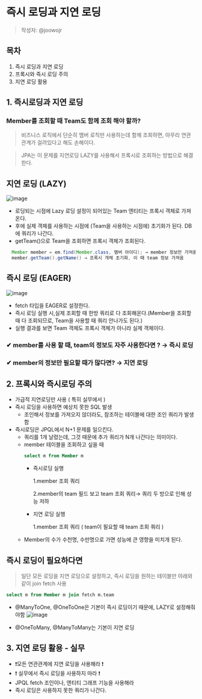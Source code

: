 # 즉시 로딩과 지연 로딩
> 작성자: @joowojr

## 목차
1. 즉시 로딩과 지연 로딩
2. 프록시와 즉시 로딩 주의
3. 지연 로딩 활용

## 1. 즉시로딩과 지연 로딩
### Member를 조회할 때 Team도 함께 조회 해야 할까?
> 비즈니스 로직에서 단순히 멤버 로직만 사용하는데 함께 조회하면, 아무리 연관관계가 걸려있다고 해도 손해이다. 

>JPA는 이 문제를 지연로딩 LAZY를 사용해서 프록시로 조회하는 방법으로 해결 한다.

## 지연 로딩 (LAZY)
![image](https://github.com/luke0408/study_for_jpa_basic/assets/85955988/2ee30456-3b1b-4bb2-8993-2a58d1f36326)
- 로딩되는 시점에 Lazy 로딩 설정이 되어있는 Team 엔티티는 프록시 객체로 가져온다.
- 후에 실제 객체를 사용하는 시점에 (Team을 사용하는 시점에) 초기화가 된다. DB에 쿼리가 나간다.
- getTeam()으로 Team을 조회하면 프록시 객체가 조회된다.
```java
  Member member = em.find(Member.class, 멤버 아이디); → member 정보만 가져옴
  member.getTeam().getName() → 프록시 개체 초기화, 이 때 team 정보 가져옴
```
## 즉시 로딩 (EAGER)
![image](https://github.com/luke0408/study_for_jpa_basic/assets/85955988/cbe5ab46-3a93-4397-a171-e696a0e9c5cc)
- fetch 타입을 EAGER로 설정한다.
- 즉시 로딩 실행 시,실제 조회할 때 한방 쿼리로 다 조회해온다.(Member을 조회할 때 다 조회되므로, Team을 사용할 때 쿼리 안나가도 된다.)
- 실행 결과를 보면 Team 객체도 프록시 객체가 아니라 실제 객체이다.

### ✔︎ member를 사용 할 때, team의 정보도 자주 사용한다면 ? → 즉시 로딩
### ✔︎ member의 정보만 필요할 때가 많다면? → 지연 로딩


## 2. 프록시와 즉시로딩 주의
- 가급적 지연로딩만 사용 ( 특히 실무에서 ) 
- 즉시 로딩을 사용하면 예상치 못한 SQL 발생
  - 조인해서 정보를 가져오지 않더라도, 참조하는 테이블에 대한 조인 쿼리가 발생함
- 즉시로딩은 JPQL에서 N+1 문제를 일으킨다.
  -  쿼리를 1개 날렸는데, 그것 때문에 추가 쿼리가 N개 나간다는 의미이다.
  -  member 테이블을 조회하고 싶을 때
        ```sql
        select m from Member m
        ```
        - 즉시로딩 실행
        
          1.member 조회 쿼리
        
          2.member의 team 필드 보고 team 조회 쿼리→ 쿼리 두 방으로 인해 성능 저하
    
    
        - 지연 로딩 실행
          
          1.member 조회 쿼리
            ( team이 필요할 때 team 조회 쿼리 )
    -  Member의 수가 수천명, 수만명으로 가면 성능에 큰 영향을 미치개 된다.

## 즉시 로딩이 필요하다면
> 일단 모든 로딩을 지연 로딩으로 설정하고, 즉시 로딩을 원하는 테이블만 아래와 같이 join fetch 사용
```sql
select m from Member m join fetch m.team
```
- @ManyToOne, @OneToOne은 기본이 즉시 로딩이기 때문에, LAZY로 설정해줘야함
![image](https://github.com/luke0408/study_for_jpa_basic/assets/85955988/87db6cd1-ebd6-47f6-92e3-fcea9c633cdf)

- @OneToMany, @ManyToMany는 기본이 지연 로딩

## 3. 지연 로딩 활용 - 실무
- ❗️모든 연관관계에 지연 로딩을 사용해라 ❗️
- ❗️ 실무에서 즉시 로딩을 사용하지 마라 ❗️
- JPQL fetch 조인이나, 엔티티 그래프 기능을 사용해라 
- 즉시 로딩은 사용하지 못한 쿼리가 나간다.


